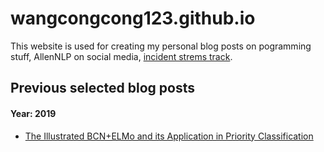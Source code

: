 # wangcongcong123.github.io
This website is used for creating my personal blog posts on pogramming stuff, AllenNLP on social media, [incident strems track](http://dcs.gla.ac.uk/~richardm/TREC_IS/).

## Previous selected blog posts
#### Year: 2019
  - [The Illustrated BCN+ELMo and its Application in Priority Classification](https://wangcongcong123.github.io/The-Illustrated-BCN_ELMo/) 

